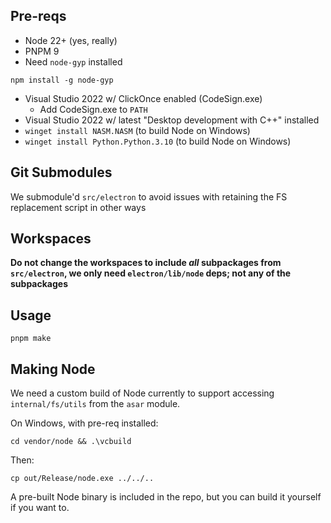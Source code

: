 ## Pre-reqs

- Node 22+ (yes, really)
- PNPM 9
- Need `node-gyp` installed

```shell
npm install -g node-gyp
```

- Visual Studio 2022 w/ ClickOnce enabled (CodeSign.exe)
  - Add CodeSign.exe to `PATH`
- Visual Studio 2022 w/ latest "Desktop development with C++" installed
- `winget install NASM.NASM` (to build Node on Windows)
- `winget install Python.Python.3.10` (to build Node on Windows)

## Git Submodules

We submodule'd `src/electron` to avoid issues with retaining the FS replacement script in other ways

## Workspaces

**Do not change the workspaces to include _all_ subpackages from `src/electron`, we only need `electron/lib/node` deps; not any of the subpackages**

## Usage

```shell
pnpm make
```

## Making Node

We need a custom build of Node currently to support accessing `internal/fs/utils` from the `asar` module.

On Windows, with pre-req installed:

```shell
cd vendor/node && .\vcbuild
```

Then:

```
cp out/Release/node.exe ../../..
```

A pre-built Node binary is included in the repo, but you can build it yourself if you want to.
